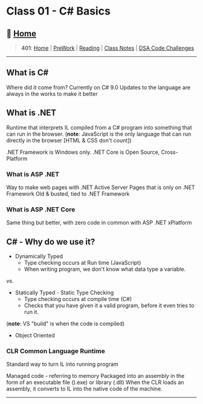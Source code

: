 # Class 01 - C# Basics

## 🏡 [**Home**](https://mistidinzy.github.io/ReadingNotes/)

> **401**: [Home](401home.md)
|
[PreWork](401/preworkRM.md)
|
[Reading](401/ReadingRM.md)
|
[Class Notes](401/ClassRM.md)
|
[DSA Code Challenges](https://mistidinzy.github.io/data-structures-and-algorithms/)

_____

## **What is C#**

Where did it come from?
  Currently on C# 9.0
    Updates to the language are always in the works to make it better

## **What is .NET**

  Runtime that interprets IL compiled from a C# program into something that can run in the browser.
  (**note**: JavaScript is the only language that can run directly in the browser [HTML & CSS don't count])

  .NET Framework is Windows only.
  .NET Core is Open Source, Cross-Platform

### **What is ASP .NET**

Way to make web pages with .NET
Active Server Pages that is only on .NET Framework
Old & busted, tied to .NET Framework

### **What is ASP .NET Core**

Same thing but better, with zero code in common with ASP .NET
xPlatform

## **C# - Why do we use it?**

* Dynamically Typed
  * Type checking occurs at Run time (JavaScript)
  * When writing program, we don't know what data type a variable.

*vs.*

* Statically Typed - Static Type Checking
  * Type checking occurs at compile time (C#)
  * Checks that you have given it a valid program, before it even tries to run it.

(**note**: VS "build" is when the code is compiled)

* Object Oriented

### CLR Common Language Runtime

Standard way to turn IL into running program

Managed code - referring to memory
Packaged into an assembly in the form of an executable file ().exe) or library (.dll)
When the CLR loads an assembly, it converts to IL into the native code of the machine.

_____
